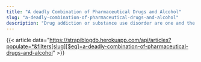 ```yaml
---
title: "A deadly Combination of Pharmaceutical Drugs and Alcohol"
slug: "a-deadly-combination-of-pharmaceutical-drugs-and-alcohol"
description: "Drug addiction or substance use disorder are one and the same, but are known by different names as the greatest number of substances are found to be originating from the various drugs like they have their base substances as drugs and the related harmful chemicals. Drug Addiction is known as the biopsychosocial disorder which is caused by the same roots and i.e., the induction of psychoactive chemi."
---
```


{{< article data="https://strapiblogdb.herokuapp.com/api/articles?populate=*&filters[slug][$eq]=a-deadly-combination-of-pharmaceutical-drugs-and-alcohol" >}}
